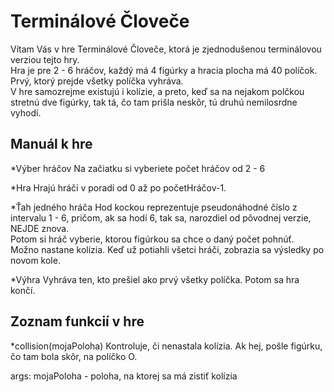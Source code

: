 # Terminálové Človeče
Vítam Vás v hre Terminálové Človeče, ktorá je zjednodušenou terminálovou verziou tejto hry.  
Hra je pre 2 - 6 hráčov, každý má 4 figúrky a hracia plocha má 40 políčok. Prvý, ktorý prejde všetky políčka vyhráva.  
V hre samozrejme existujú i kolízie, a preto, keď sa na nejakom polčkou stretnú dve figúrky, tak tá, čo tam prišla neskôr, tú druhú nemilosrdne vyhodí.

## Manuál k hre
*Výber hráčov
Na začiatku si vyberiete počet hráčov od 2 - 6

*Hra
Hrajú hráči v poradí od 0 až po početHráčov-1.

*Ťah jedného hráča
Hod kockou reprezentuje pseudonáhodné číslo z intervalu 1 - 6, pričom, ak sa hodí 6, tak sa, narozdiel od pôvodnej verzie, NEJDE znova.  
Potom si hráč vyberie, ktorou figúrkou sa chce o daný počet pohnúť.  
Možno nastane kolízia.
Keď už potiahli všetci hráči, zobrazia sa výsledky po novom kole.

*Výhra
Vyhráva ten, kto prešiel ako prvý všetky políčka. Potom sa hra končí.

## Zoznam funkcií v hre
*collision(mojaPoloha)
Kontroluje, či nenastala kolízia. Ak hej, pošle figúrku, čo tam bola skôr, na políčko O.

args: mojaPoloha - poloha, na ktorej sa má zistiť kolízia
